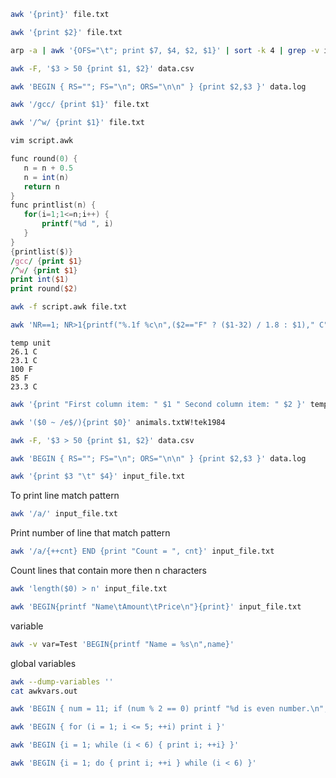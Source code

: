 ```bash
awk '{print}' file.txt
```
```bash
awk '{print $2}' file.txt
```
```bash
arp -a | awk '{OFS="\t"; print $7, $4, $2, $1}' | sort -k 4 | grep -v incomplete 
```
```bash
awk -F, '$3 > 50 {print $1, $2}' data.csv
```
```bash
awk 'BEGIN { RS=""; FS="\n"; ORS="\n\n" } {print $2,$3 }' data.log
```
```bash
awk '/gcc/ {print $1}' file.txt
```
```bash
awk '/^w/ {print $1}' file.txt
```

```bash
vim script.awk
```
```awk
func round(0) {
   n = n + 0.5
   n = int(n)
   return n
}
func printlist(n) {
   for(i=1;1<=n;i++) {
       printf("%d ", i)
   }
}
{printlist($)}
/gcc/ {print $1}
/^w/ {print $1}
print int($1)
print round($2)
```
```bash
awk -f script.awk file.txt
```
```bash
awk 'NR==1; NR>1{printf("%.1f %c\n",($2=="F" ? ($1-32) / 1.8 : $1)," C")}' temps.csv
```
```csv
temp unit
26.1 C
23.1 C
100 F
85 F
23.3 C
```
```bash
awk '{print "First column item: " $1 " Second column item: " $2 }' temps.csv
```
```bash
awk '($0 ~ /e$/){print $0}' animals.txtW!tek1984

```
```bash
awk -F, '$3 > 50 {print $1, $2}' data.csv
```
```bash
awk 'BEGIN { RS=""; FS="\n"; ORS="\n\n" } {print $2,$3 }' data.log
```

```bash
awk '{print $3 "\t" $4}' input_file.txt
```
To print line match pattern
```bash
awk '/a/' input_file.txt
```
Print number of line that match pattern
```bash
awk '/a/{++cnt} END {print "Count = ", cnt}' input_file.txt
```
Count lines that contain more then n characters
```bash
awk 'length($0) > n' input_file.txt
```
```bash
awk 'BEGIN{printf "Name\tAmount\tPrice\n"}{print}' input_file.txt
```
variable
```bash
awk -v var=Test 'BEGIN{printf "Name = %s\n",name}'
```
global variables
```bash
awk --dump-variables ''
cat awkvars.out
```
```bash
awk 'BEGIN { num = 11; if (num % 2 == 0) printf "%d is even number.\n", num; else printf "%d is odd number.\n", num}'
```
```bash
awk 'BEGIN { for (i = 1; i <= 5; ++i) print i }'
```
```bash
awk 'BEGIN {i = 1; while (i < 6) { print i; ++i} }'
```
```bash
awk 'BEGIN {i = 1; do { print i; ++i } while (i < 6) }'
```
